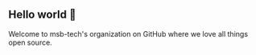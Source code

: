 ## Hello world 👋

Welcome to msb-tech's organization on GitHub where we love all things open source.
